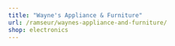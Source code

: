 ```yaml
---
title: "Wayne's Appliance & Furniture"
url: /ramseur/waynes-appliance-and-furniture/
shop: electronics
---
```


